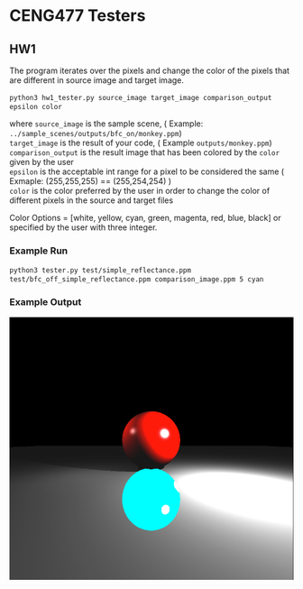 # CENG477 Testers

## HW1

The program iterates over the pixels and change the color of the pixels that are different in source image and target image.

```
python3 hw1_tester.py source_image target_image comparison_output epsilon color 
```

where   `source_image` is the sample scene, ( Example: `../sample_scenes/outputs/bfc_on/monkey.ppm`) <br />
        `target_image` is the result of your code, ( Example `outputs/monkey.ppm`) <br />
        `comparison_output` is the result image that has been colored by the `color` given by the user <br />
        `epsilon` is the acceptable int range for a pixel to be considered the same ( Exmaple: (255,255,255) == (255,254,254) ) <br />
        `color` is the color preferred by the user in order to change the color of different pixels in the source and target files <br />


Color Options = [white, yellow, cyan, green, magenta, red, blue, black] or specified by the user with three integer.

### Example Run

```
python3 tester.py test/simple_reflectance.ppm test/bfc_off_simple_reflectance.ppm comparison_image.ppm 5 cyan
```

### Example Output

![Aata](./img/comparison_image.png)